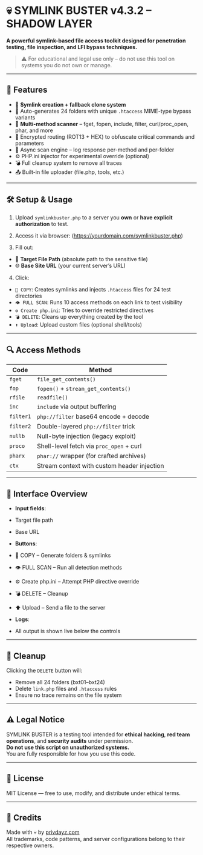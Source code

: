 # 💀 SYMLINK BUSTER v4.3.2 – SHADOW LAYER

**A powerful symlink-based file access toolkit designed for penetration testing, file inspection, and LFI bypass techniques.**

> ⚠️ For educational and legal use only – do not use this tool on systems you do not own or manage.

---

## 🚀 Features

- 🔗 **Symlink creation + fallback clone system**  
- 📁 Auto-generates 24 folders with unique `.htaccess` MIME-type bypass variants  
- 🔬 **Multi-method scanner** – fget, fopen, include, filter, curl/proc_open, phar, and more  
- 🧠 Encrypted routing (ROT13 + HEX) to obfuscate critical commands and parameters  
- 🔄 Async scan engine – log response per-method and per-folder  
- ⚙️ PHP.ini injector for experimental override (optional)  
- 💣 Full cleanup system to remove all traces  
- 📤 Built-in file uploader (file.php, tools, etc.)

---

## 🛠️ Setup & Usage

1. Upload `symlinkbuster.php` to a server you **own** or **have explicit authorization** to test.  
2. Access it via browser: (https://yourdomain.com/symlinkbuster.php)

3. Fill out:
- 🎯 **Target File Path** (absolute path to the sensitive file)
- 🌐 **Base Site URL** (your current server’s URL)

4. Click:
- `📁 COPY`: Creates symlinks and injects `.htaccess` files for 24 test directories  
- `👁️ FULL SCAN`: Runs 10 access methods on each link to test visibility  
- `⚙️ Create php.ini`: Tries to override restricted directives  
- `💣 DELETE`: Cleans up everything created by the tool  
- `⬆️ Upload`: Upload custom files (optional shell/tools)

---

## 🔍 Access Methods

| Code     | Method                                      |
|----------|---------------------------------------------|
| `fget`   | `file_get_contents()`                       |
| `fop`    | `fopen()` + `stream_get_contents()`         |
| `rfile`  | `readfile()`                                |
| `inc`    | `include` via output buffering              |
| `filter1`| `php://filter` base64 encode + decode       |
| `filter2`| Double-layered `php://filter` trick         |
| `nullb`  | Null-byte injection (legacy exploit)        |
| `proco`  | Shell-level fetch via `proc_open` + curl    |
| `pharx`  | `phar://` wrapper (for crafted archives)    |
| `ctx`    | Stream context with custom header injection |

---

## 📄 Interface Overview

- **Input fields**:
- Target file path
- Base URL

- **Buttons**:
- 📁 COPY – Generate folders & symlinks
- 👁️ FULL SCAN – Run all detection methods
- ⚙️ Create php.ini – Attempt PHP directive override
- 💣 DELETE – Cleanup
- ⬆️ Upload – Send a file to the server

- **Logs**:
- All output is shown live below the controls

---

## 🧼 Cleanup

Clicking the `DELETE` button will:
- Remove all 24 folders (bxt01–bxt24)
- Delete `link.php` files and `.htaccess` rules
- Ensure no trace remains on the file system

---

## ⚠️ Legal Notice

SYMLINK BUSTER is a testing tool intended for **ethical hacking**, **red team operations**, and **security audits** under permission.  
**Do not use this script on unauthorized systems.**  
You are fully responsible for how you use this code.

---

## 📜 License

MIT License — free to use, modify, and distribute under ethical terms.

---

## 👑 Credits

Made with 💀 by [privdayz.com](https://privdayz.com)  
All trademarks, code patterns, and server configurations belong to their respective owners.
